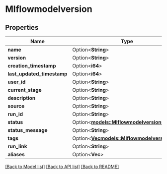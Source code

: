 # Mlflowmodelversion

## Properties

Name | Type | Description | Notes
------------ | ------------- | ------------- | -------------
**name** | Option<**String**> |  | [optional]
**version** | Option<**String**> |  | [optional]
**creation_timestamp** | Option<**i64**> |  | [optional]
**last_updated_timestamp** | Option<**i64**> |  | [optional]
**user_id** | Option<**String**> |  | [optional]
**current_stage** | Option<**String**> |  | [optional]
**description** | Option<**String**> |  | [optional]
**source** | Option<**String**> |  | [optional]
**run_id** | Option<**String**> |  | [optional]
**status** | Option<[**models::Mlflowmodelversionstatus**](Mlflowmodelversionstatus.md)> |  | [optional]
**status_message** | Option<**String**> |  | [optional]
**tags** | Option<[**Vec<models::Mlflowmodelversiontag>**](Mlflowmodelversiontag.md)> |  | [optional]
**run_link** | Option<**String**> |  | [optional]
**aliases** | Option<**Vec<String>**> |  | [optional]

[[Back to Model list]](../README.md#documentation-for-models) [[Back to API list]](../README.md#documentation-for-api-endpoints) [[Back to README]](../README.md)


